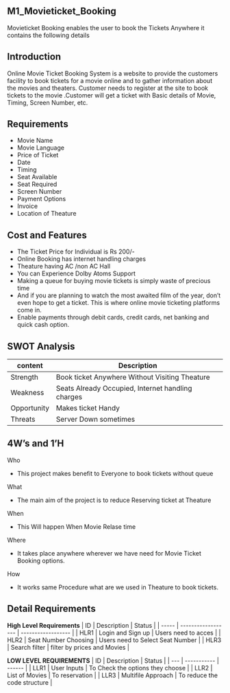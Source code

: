 ## M1_Movieticket_Booking
Movieticket Booking enables the user to book the Tickets Anywhere
it contains the following details

## Introduction 
Online Movie Ticket Booking System is a website to provide the customers facility to book tickets for a movie online and to gather information about the movies and theaters. Customer needs to register at the site to book tickets to the movie .Customer will get a ticket with Basic details of Movie, Timing, Screen Number, etc.

## Requirements
- Movie Name
- Movie Language
- Price of Ticket
- Date 
- Timing
- Seat Available
- Seat Required
- Screen Number
- Payment Options
- Invoice
- Location of Theature
## Cost and Features
- The Ticket Price for Individual is Rs 200/-
- Online Booking has internet handling charges
- Theature having AC /non AC Hall 
- You can Experience Dolby Atoms Support
- Making a queue for buying movie tickets is simply waste of precious time
- And if you are planning to watch the most awaited film of the year, don’t even hope to get a ticket. This is where online movie ticketing platforms come in.
- Enable payments through debit cards, credit cards, net banking and quick cash option.
## SWOT Analysis
| content | Description |
| --------- | --------------- |
| Strength  | Book ticket Anywhere Without Visiting Theature |
| Weakness  | Seats Already Occupied, Internet handling charges  |
| Opportunity  | Makes ticket Handy  |
| Threats | Server Down sometimes |

## 4W’s and 1’H
 Who
 - This project makes benefit to Everyone to book tickets without queue
 
 What
- The main aim of the project is  to reduce Reserving ticket at Theature
 
 When
 - This Will happen When Movie Relase time

Where
- It takes place anywhere wherever we have need for Movie Ticket Booking options.

How
- It works same Procedure what are we used in Theature to book tickets.

## Detail Requirements
__High Level Requirements__
|   ID  |     Description    |       Status       |
| ----- | ------------------ | ------------------ |
| HLR1  | Login and Sign up  | Users need to acces |
| HLR2  | Seat Number Choosing | Users need to Select Seat Number |
| HLR3  | Search filter      | filter by prices and Movies |

__LOW LEVEL REQUIREMENTS__
| ID  | Description | Status |
| --- | ----------- | ------ |
| LLR1 | User Inputs | To Check the options they choose |
| LLR2 | List of Movies | To  reservation |
| LLR3 | Multifile Approach | To reduce the code structure |
